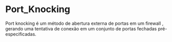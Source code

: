 # Port_Knocking
Port knocking é um método de abertura externa de portas em um firewall , gerando uma tentativa de conexão em um conjunto de portas fechadas pré-especificadas.
